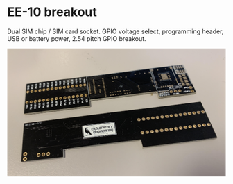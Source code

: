 # EE-10 breakout

Dual SIM chip / SIM card socket. GPIO voltage select, programming header, USB or battery power, 2.54 pitch GPIO breakout.

![breakout](https://github.com/ExploratoryEngineering/ee-10/blob/master/breakout/images/ee-10-breakout.jpg)
